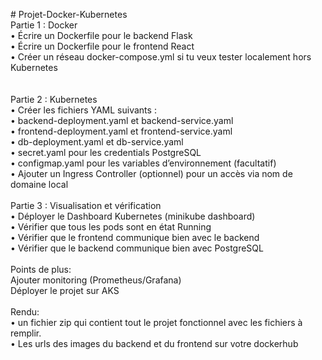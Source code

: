<p align="left"># Projet-Docker-Kubernetes<br>Partie 1 : Docker<br>	•	Écrire un Dockerfile pour le backend Flask<br>	•	Écrire un Dockerfile pour le frontend React<br>	•	Créer un réseau docker-compose.yml si tu veux tester localement hors Kubernetes<br><br><br> Partie 2 : Kubernetes<br>	•	Créer les fichiers YAML suivants :<br>	•	backend-deployment.yaml et backend-service.yaml<br>	•	frontend-deployment.yaml et frontend-service.yaml<br>	•	db-deployment.yaml et db-service.yaml<br>	•	secret.yaml pour les credentials PostgreSQL<br>	•	configmap.yaml pour les variables d’environnement (facultatif)<br>	•	Ajouter un Ingress Controller (optionnel) pour un accès via nom de domaine local<br><br> Partie 3 : Visualisation et vérification<br>	•	Déployer le Dashboard Kubernetes (minikube dashboard)<br>	•	Vérifier que tous les pods sont en état Running<br>	•	Vérifier que le frontend communique bien avec le backend<br>	•	Vérifier que le backend communique bien avec PostgreSQL<br><br>Points de plus:<br>Ajouter monitoring (Prometheus/Grafana)<br>Déployer le projet sur AKS<br><br>Rendu:<br>  • un fichier zip qui contient tout le projet fonctionnel avec les fichiers à remplir.<br>  • Les urls des images du backend et du frontend sur votre dockerhub</p>

###
